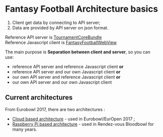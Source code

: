 # Fantasy Football Architecture basics
1. Client get data by connecting to API server;
1. Data are provided by API server on json format.

Reference API server is [TournamentCoreBundle](https://github.com/trambi/FantasyFootball/tree/master/TournamentCoreBundle)  
Reference Javascript client is [FantasyFootballWebView](https://github.com/Zorblug/FantasyFootballWebView/tree/master/NodeServer/public)

The main purpose is __Separation between client and server__, so you can use:
  * reference API server and reference Javascript client
__or__
  * reference API server and our own Javascript client
__or__
  * our own API server and reference Javascript client
__or__
  * our own API server and our own Javascript client

## Current architectures
From Eurobowl 2017, there are two architectures :
 * [Cloud based architecture](cloud.md) - used in Eurobowl/EurOpen 2017 ;
 * [Raspberry Pi based architecture](raspberry.md) - used in Rendez-vous Bloodbowl for many years.
